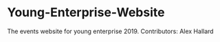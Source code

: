 # Young-Enterprise-Website
The events website for young enterprise 2019.
Contributors:
  Alex Hallard
